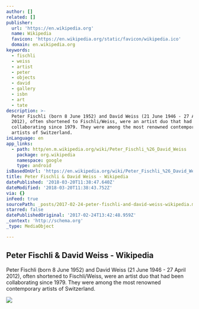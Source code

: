 ```yaml
---
author: []
related: []
publisher:
  url: 'https://en.wikipedia.org'
  name: Wikipedia
  favicon: 'https://en.wikipedia.org/static/favicon/wikipedia.ico'
  domain: en.wikipedia.org
keywords:
  - fischli
  - weiss
  - artist
  - peter
  - objects
  - david
  - gallery
  - isbn
  - art
  - tate
description: >-
  Peter Fischli (born 8 June 1952) and David Weiss (21 June 1946 - 27 April
  2012), often shortened to Fischli/Weiss, were an artist duo that had been
  collaborating since 1979. They were among the most renowned contemporary
  artists of Switzerland.
inLanguage: en
app_links:
  - path: http/en.m.wikipedia.org/wiki/Peter_Fischli_%26_David_Weiss
    package: org.wikipedia
    namespace: google
    type: android
isBasedOnUrl: 'https://en.wikipedia.org/wiki/Peter_Fischli_%26_David_Weiss'
title: Peter Fischli & David Weiss - Wikipedia
datePublished: '2018-03-20T11:38:47.640Z'
dateModified: '2018-03-20T11:38:43.752Z'
via: {}
inFeed: true
sourcePath: _posts/2017-02-24-peter-fischli-and-david-weiss-wikipedia.md
starred: false
datePublishedOriginal: '2017-02-24T13:42:48.959Z'
_context: 'http://schema.org'
_type: MediaObject

---
```

<article style=""><h1>Peter Fischli &amp; David Weiss - Wikipedia</h1><p>Peter Fischli (born 8 June 1952) and David Weiss (21 June 1946 - 27 April 2012), often shortened to Fischli/Weiss, were an artist duo that had been collaborating since 1979. They were among the most renowned contemporary artists of Switzerland.</p><img src="https://upload.wikimedia.org/wikipedia/en/1/1e/Still_from_the_way_things_go.jpg" /></article>